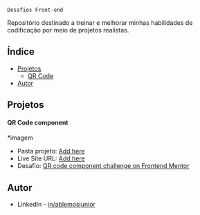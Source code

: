﻿	Desafios Front-end

Repositório destinado a treinar e melhorar minhas habilidades de codificação por meio de projetos realistas. 

## Índice

- [Projetos](#projetos)
	- [QR Code](#qrcode)
- [Autor](#autor)

## Projetos

<div id='qrcode'/>

#### QR Code component
*imagem

- Pasta projeto: [Add here](https://your-live-site-url.com)
- Live Site URL: [Add here](https://your-live-site-url.com)
- Desafio: [QR code component challenge on Frontend Mentor](https://www.frontendmentor.io/challenges/qr-code-component-iux_sIO_H)

## Autor

- LinkedIn - [in/ablemosjunior](https://www.linkedin.com/in/ablemosjunior/)
